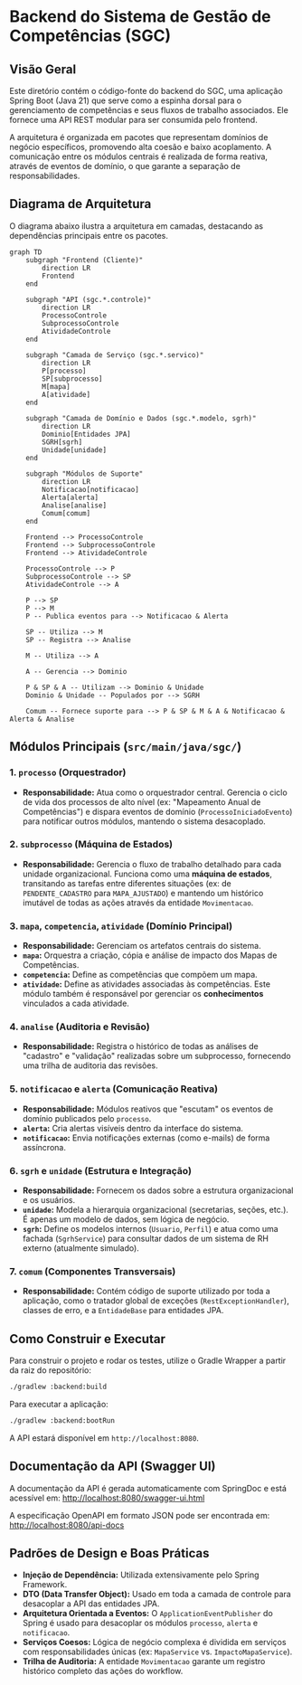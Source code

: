 # Backend do Sistema de Gestão de Competências (SGC)

## Visão Geral
Este diretório contém o código-fonte do backend do SGC, uma aplicação Spring Boot (Java 21) que serve como a espinha dorsal para o gerenciamento de competências e seus fluxos de trabalho associados. Ele fornece uma API REST modular para ser consumida pelo frontend.

A arquitetura é organizada em pacotes que representam domínios de negócio específicos, promovendo alta coesão e baixo acoplamento. A comunicação entre os módulos centrais é realizada de forma reativa, através de eventos de domínio, o que garante a separação de responsabilidades.

## Diagrama de Arquitetura
O diagrama abaixo ilustra a arquitetura em camadas, destacando as dependências principais entre os pacotes.

```mermaid
graph TD
    subgraph "Frontend (Cliente)"
        direction LR
        Frontend
    end

    subgraph "API (sgc.*.controle)"
        direction LR
        ProcessoControle
        SubprocessoControle
        AtividadeControle
    end

    subgraph "Camada de Serviço (sgc.*.servico)"
        direction LR
        P[processo]
        SP[subprocesso]
        M[mapa]
        A[atividade]
    end

    subgraph "Camada de Domínio e Dados (sgc.*.modelo, sgrh)"
        direction LR
        Dominio[Entidades JPA]
        SGRH[sgrh]
        Unidade[unidade]
    end

    subgraph "Módulos de Suporte"
        direction LR
        Notificacao[notificacao]
        Alerta[alerta]
        Analise[analise]
        Comum[comum]
    end

    Frontend --> ProcessoControle
    Frontend --> SubprocessoControle
    Frontend --> AtividadeControle

    ProcessoControle --> P
    SubprocessoControle --> SP
    AtividadeControle --> A

    P --> SP
    P --> M
    P -- Publica eventos para --> Notificacao & Alerta

    SP -- Utiliza --> M
    SP -- Registra --> Analise

    M -- Utiliza --> A

    A -- Gerencia --> Dominio

    P & SP & A -- Utilizam --> Dominio & Unidade
    Dominio & Unidade -- Populados por --> SGRH

    Comum -- Fornece suporte para --> P & SP & M & A & Notificacao & Alerta & Analise
```

## Módulos Principais (`src/main/java/sgc/`)

### 1. `processo` (Orquestrador)
- **Responsabilidade:** Atua como o orquestrador central. Gerencia o ciclo de vida dos processos de alto nível (ex: "Mapeamento Anual de Competências") e dispara eventos de domínio (`ProcessoIniciadoEvento`) para notificar outros módulos, mantendo o sistema desacoplado.

### 2. `subprocesso` (Máquina de Estados)
- **Responsabilidade:** Gerencia o fluxo de trabalho detalhado para cada unidade organizacional. Funciona como uma **máquina de estados**, transitando as tarefas entre diferentes situações (ex: de `PENDENTE_CADASTRO` para `MAPA_AJUSTADO`) e mantendo um histórico imutável de todas as ações através da entidade `Movimentacao`.

### 3. `mapa`, `competencia`, `atividade` (Domínio Principal)
- **Responsabilidade:** Gerenciam os artefatos centrais do sistema.
- **`mapa`:** Orquestra a criação, cópia e análise de impacto dos Mapas de Competências.
- **`competencia`:** Define as competências que compõem um mapa.
- **`atividade`:** Define as atividades associadas às competências. Este módulo também é responsável por gerenciar os **conhecimentos** vinculados a cada atividade.

### 4. `analise` (Auditoria e Revisão)
- **Responsabilidade:** Registra o histórico de todas as análises de "cadastro" e "validação" realizadas sobre um subprocesso, fornecendo uma trilha de auditoria das revisões.

### 5. `notificacao` e `alerta` (Comunicação Reativa)
- **Responsabilidade:** Módulos reativos que "escutam" os eventos de domínio publicados pelo `processo`.
- **`alerta`:** Cria alertas visíveis dentro da interface do sistema.
- **`notificacao`:** Envia notificações externas (como e-mails) de forma assíncrona.

### 6. `sgrh` e `unidade` (Estrutura e Integração)
- **Responsabilidade:** Fornecem os dados sobre a estrutura organizacional e os usuários.
- **`unidade`:** Modela a hierarquia organizacional (secretarias, seções, etc.). É apenas um modelo de dados, sem lógica de negócio.
- **`sgrh`:** Define os modelos internos (`Usuario`, `Perfil`) e atua como uma fachada (`SgrhService`) para consultar dados de um sistema de RH externo (atualmente simulado).

### 7. `comum` (Componentes Transversais)
- **Responsabilidade:** Contém código de suporte utilizado por toda a aplicação, como o tratador global de exceções (`RestExceptionHandler`), classes de erro, e a `EntidadeBase` para entidades JPA.

## Como Construir e Executar
Para construir o projeto e rodar os testes, utilize o Gradle Wrapper a partir da raiz do repositório:
```bash
./gradlew :backend:build
```

Para executar a aplicação:
```bash
./gradlew :backend:bootRun
```
A API estará disponível em `http://localhost:8080`.

## Documentação da API (Swagger UI)
A documentação da API é gerada automaticamente com SpringDoc e está acessível em:
[http://localhost:8080/swagger-ui.html](http://localhost:8080/swagger-ui.html)

A especificação OpenAPI em formato JSON pode ser encontrada em:
[http://localhost:8080/api-docs](http://localhost:8080/api-docs)

## Padrões de Design e Boas Práticas
- **Injeção de Dependência:** Utilizada extensivamente pelo Spring Framework.
- **DTO (Data Transfer Object):** Usado em toda a camada de controle para desacoplar a API das entidades JPA.
- **Arquitetura Orientada a Eventos:** O `ApplicationEventPublisher` do Spring é usado para desacoplar os módulos `processo`, `alerta` e `notificacao`.
- **Serviços Coesos:** Lógica de negócio complexa é dividida em serviços com responsabilidades únicas (ex: `MapaService` vs. `ImpactoMapaService`).
- **Trilha de Auditoria:** A entidade `Movimentacao` garante um registro histórico completo das ações do workflow.